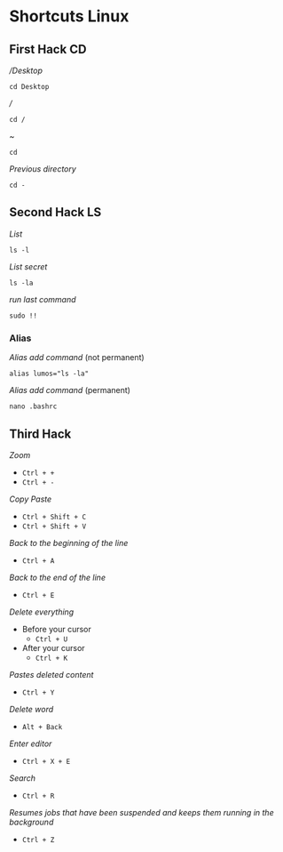 # Shortcuts Linux

## First Hack CD
*/Desktop*
```
cd Desktop
```
*/*
```
cd /
```
*~*
```
cd
```
*Previous directory*
```
cd -
```

## Second Hack LS
*List*
```
ls -l
```
*List secret*
```
ls -la
```
*run last command*
```
sudo !!
```
### Alias
*Alias add command* (not permanent)
```
alias lumos="ls -la"
```
*Alias add command* (permanent)
```
nano .bashrc
```

## Third Hack
*Zoom*  

- `Ctrl + +`  
- `Ctrl + -`

*Copy Paste*

- `Ctrl + Shift + C`  
- `Ctrl + Shift + V`

*Back to the beginning of the line*

- `Ctrl + A`

*Back to the end of the line*

- `Ctrl + E`

*Delete everything*
- Before your cursor
    - `Ctrl + U`
- After your cursor
    - `Ctrl + K`

*Pastes deleted content*

- `Ctrl + Y`

*Delete word*

- `Alt + Back`

*Enter editor*

- `Ctrl + X + E`

*Search*

- `Ctrl + R`

*Resumes jobs that have been suspended and keeps them running in the background*

- `Ctrl + Z`